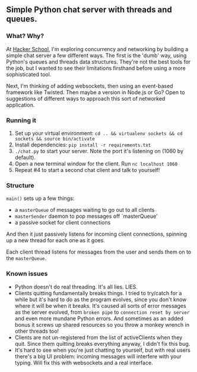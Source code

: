 ## Simple Python chat server with threads and queues.

### What? Why?

At [Hacker School](http://hackerschool.com), I'm exploring concurrency and networking by building a simple chat server a few different ways. The first is the 'dumb' way, using Python's queues and threads data structures. They're not the best tools for the job, but I wanted to see their limitations firsthand before using a more sophisticated tool. 

Next, I'm thinking of adding websockets, then using an event-based framework like Twisted. Then maybe a version in Node.js or Go? Open to suggestions of different ways to approach this sort of networked application. 

### Running it 

1. Set up your virtual environment: `cd .. && virtualenv sockets && cd sockets && source bin/activate`
2. Install dependencies: `pip install -r requirements.txt`
2. `./chat.py` to start your server. Note the port it's listening on (1060 by default).
3. Open a new terminal window for the client. Run `nc localhost 1060`
4. Repeat #4 to start a second chat client and talk to yourself!

### Structure

`main()` sets up a few things: 

- a `masterQueue` of messages waiting to go out to all clients
- `masterSender` daemon to pop messages off `masterQueue'
- a passive socket for client connections

And then it just passively listens for incoming client connections, spinning up a new thread for each one as it goes. 

Each client thread listens for messages from the user and sends them on to the `masterQueue`.

### Known issues

- Python doesn't do real threading. It's all lies. LIES.
- Clients quitting fundamentally breaks things. I tried to try/catch for a while but it's hard to do as the program evolves, since you don't know where it will be when it breaks. It's caused all sorts of error messages as the server evolved, from `broken pipe` to `connection reset by server` and even more mundane Python errors. And sometimes as an added bonus it screws up shared resources so you throw a monkey wrench in other threads too! 
- Clients are not un-registered from the list of activeClients when they quit. Since them quitting breaks everything anyway, I didn't fix this bug. 
- It's hard to see when you're just chatting to yourself, but with real users there's a big UI problem: incoming messages will interfere with your typing. Will fix this with websockets and a real interface.